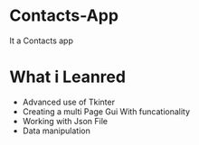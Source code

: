 Contacts-App
=============

It a Contacts app 





# What i Leanred
* Advanced use of Tkinter
* Creating a multi Page Gui With funcationality 
* Working with Json File
* Data manipulation

